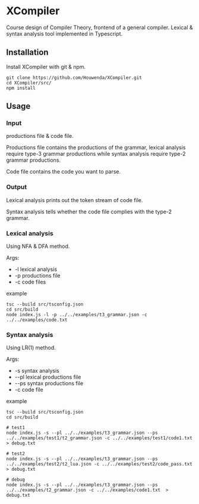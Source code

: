 # XCompiler

Course design of Compiler Theory, frontend of a general compiler. Lexical & syntax analysis tool implemented in Typescript.

## Installation

Install XCompiler with git & npm.

```
git clone https://github.com/Houwenda/XCompiler.git
cd XCompiler/src/
npm install
```

## Usage

### Input

productions file & code file.

Productions file contains the productions of the grammar, lexical analysis require type-3 grammar productions while syntax analysis require type-2 grammar productions.

Code file contains the code you want to parse.

### Output

Lexical analysis prints out the token stream of code file.

Syntax analysis tells whether the code file complies with the type-2 grammar.

### Lexical analysis

Using NFA & DFA method.

Args:
- -l lexical analysis
- -p productions file
- -c code files

example
```shell
tsc --build src/tsconfig.json
cd src/build
node index.js -l -p ../../examples/t3_grammar.json -c ../../examples/code.txt
```

### Syntax analysis

Using LR(1) method.

Args:
- -s syntax analysis
- --pl lexical productions file
- --ps syntax productions file
- -c code file

example
```shell
tsc --build src/tsconfig.json
cd src/build

# test1
node index.js -s --pl ../../examples/t3_grammar.json --ps ../../examples/test1/t2_grammar.json -c ../../examples/test1/code1.txt > debug.txt

# test2
node index.js -s --pl ../../examples/t3_grammar.json --ps ../../examples/test2/t2_lua.json -c ../../examples/test2/code_pass.txt > debug.txt
```

```shell
# debug
node index.js -s --pl ../../examples/t3_grammar.json --ps ../../examples/t2_grammar.json -c ../../examples/code1.txt  > debug.txt
```